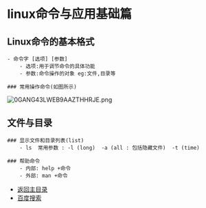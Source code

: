 # linux命令与应用基础篇
## Linux命令的基本格式
	- 命令字 [选项] [参数]
		- 选项:用于调节命令的具体功能
		- 参数:命令操作的对象 eg:文件,目录等
		
	### 常用操作命令(如图所示)
	
![0GANG43LWEB9AAZTHHRJE.png](https://upload-images.jianshu.io/upload_images/14477271-86a5989496c72cf7.png?imageMogr2/auto-orient/strip%7CimageView2/2/w/1240)
		
## 文件与目录
	### 显示文件和目录列表(list)
		- ls  常用参数 : -l (long)  -a (all : 包括隐藏文件)  -t (time)
		
	### 帮助命令
		- 内部: help +命令
		- 外部: man +命令
	
	
- [返回主目录](https://abell4.github.io/)
- [百度搜索](http://baidu.com)